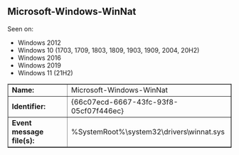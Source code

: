 ## Microsoft-Windows-WinNat

Seen on:
* Windows 2012
* Windows 10 (1703, 1709, 1803, 1809, 1903, 1909, 2004, 20H2)
* Windows 2016
* Windows 2019
* Windows 11 (21H2)

<table border="1" class="docutils">
  <tbody>
    <tr>
      <td><b>Name:</b></td>
      <td>Microsoft-Windows-WinNat</td>
    </tr>
    <tr>
      <td><b>Identifier:</b></td>
      <td>{66c07ecd-6667-43fc-93f8-05cf07f446ec}</td>
    </tr>
    <tr>
      <td><b>Event message file(s):</b></td>
      <td>%SystemRoot%\system32\drivers\winnat.sys</td>
    </tr>
  </tbody>
</table>

&nbsp;

